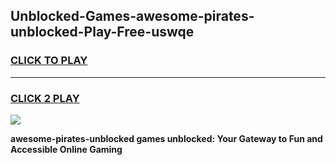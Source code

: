 
## Unblocked-Games-awesome-pirates-unblocked-Play-Free-uswqe
<h3>
<a href="https://premium76.site?title=awesome-pirates-unblocked&ref=19M">CLICK TO PLAY</a></h3>
<hr>

<h3>
<a href="https://premium76.site?title=awesome-pirates-unblocked&ref=19M">CLICK 2 PLAY</a>
  
</h3>

<a href="https://premium76.site?title=awesome-pirates-unblocked&ref=19M"><img src="https://clearcache.store/games.png"></a>


**awesome-pirates-unblocked games unblocked: Your Gateway to Fun and Accessible Online Gaming**
